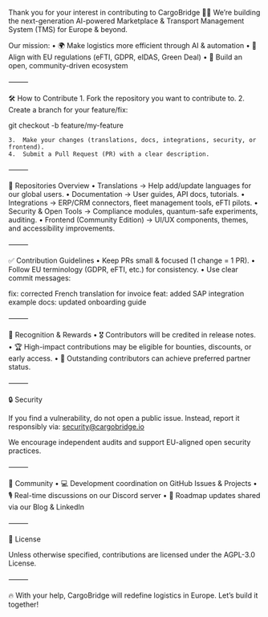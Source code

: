 Thank you for your interest in contributing to CargoBridge 🚚✨
We’re building the next-generation AI-powered Marketplace & Transport Management System (TMS) for Europe & beyond.

Our mission:
	•	🌍 Make logistics more efficient through AI & automation
	•	📜 Align with EU regulations (eFTI, GDPR, eIDAS, Green Deal)
	•	🤝 Build an open, community-driven ecosystem

⸻

🛠 How to Contribute
	1.	Fork the repository you want to contribute to.
	2.	Create a branch for your feature/fix:

git checkout -b feature/my-feature


	3.	Make your changes (translations, docs, integrations, security, or frontend).
	4.	Submit a Pull Request (PR) with a clear description.

⸻

📂 Repositories Overview
	•	Translations → Help add/update languages for our global users.
	•	Documentation → User guides, API docs, tutorials.
	•	Integrations → ERP/CRM connectors, fleet management tools, eFTI pilots.
	•	Security & Open Tools → Compliance modules, quantum-safe experiments, auditing.
	•	Frontend (Community Edition) → UI/UX components, themes, and accessibility improvements.

⸻

✅ Contribution Guidelines
	•	Keep PRs small & focused (1 change = 1 PR).
	•	Follow EU terminology (GDPR, eFTI, etc.) for consistency.
	•	Use clear commit messages:

fix: corrected French translation for invoice
feat: added SAP integration example
docs: updated onboarding guide



⸻

🌱 Recognition & Rewards
	•	🎖 Contributors will be credited in release notes.
	•	🏆 High-impact contributions may be eligible for bounties, discounts, or early access.
	•	📢 Outstanding contributors can achieve preferred partner status.

⸻

🔒 Security

If you find a vulnerability, do not open a public issue.
Instead, report it responsibly via: security@cargobridge.io

We encourage independent audits and support EU-aligned open security practices.

⸻

💬 Community
	•	💻 Development coordination on GitHub Issues & Projects
	•	🎙 Real-time discussions on our Discord server
	•	📜 Roadmap updates shared via our Blog & LinkedIn

⸻

📜 License

Unless otherwise specified, contributions are licensed under the AGPL-3.0 License.

⸻

🔥 With your help, CargoBridge will redefine logistics in Europe. Let’s build it together!

